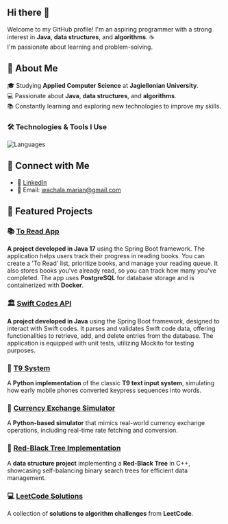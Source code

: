 ## Hi there 👋
Welcome to my GitHub profile! I'm an aspiring programmer with a strong interest in **Java**, **data structures**, and **algorithms**. ☕️  
I'm passionate about learning and problem-solving.


## 🚀 **About Me**
🎓 Studying **Applied Computer Science** at **Jagiellonian University**.  
💻 Passionate about **Java**, **data structures**, and **algorithms**.  
📚 Constantly learning and exploring new technologies to improve my skills.  

### 🛠️ **Technologies & Tools I Use**  
![Languages](https://github-readme-stats.vercel.app/api/top-langs/?username=Maniekw12&exclude_repo=Introduction-to-Data-Science&langs_count=5&layout=compact&theme=radical)


## 🔗 **Connect with Me**
- 💼 [LinkedIn](https://www.linkedin.com/in/marian-wachala/)
- 📧 Email: wachala.marian@gmail.com

## 📂 **Featured Projects**

### 📚 [To Read App](https://github.com/Maniekw12/ToReadApp)  
**A project developed in Java 17** using the Spring Boot framework. The application helps users track their progress in reading books. You can create a 'To Read' list, prioritize books, and manage your reading queue. It also stores books you've already read, so you can track how many you've completed. The app uses **PostgreSQL** for database storage and is containerized with **Docker**.

### 🏛 [Swift Codes API](https://github.com/Maniekw12/SwiftCodesAPI)  
**A project developed in Java** using the Spring Boot framework, designed to interact with Swift codes. It parses and validates Swift code data, offering functionalities to retrieve, add, and delete entries from the database. The application is equipped with unit tests, utilizing Mockito for testing purposes.


### 📱 [T9 System](https://github.com/Maniekw12/T9-system)  
A **Python implementation** of the classic **T9 text input system**, simulating how early mobile phones converted keypress sequences into words.

### 💱 [Currency Exchange Simulator](https://github.com/Maniekw12/Currency-Exchange-Simulator)  
A **Python-based simulator** that mimics real-world currency exchange operations, including real-time rate fetching and conversion.

### 🌳 [Red-Black Tree Implementation](https://github.com/Maniekw12/Red-Black-Tree-implementation)  
A **data structure project** implementing a **Red-Black Tree** in C++, showcasing self-balancing binary search trees for efficient data management.

### 💻 [LeetCode Solutions](https://github.com/Maniekw12/LeetCode_Solutions)  
A collection of **solutions to algorithm challenges** from **LeetCode**.

